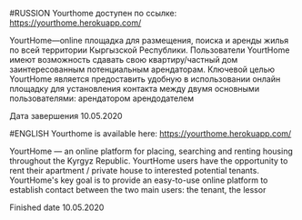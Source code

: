 #RUSSION
Yourthome доступен по ссылке: https://yourthome.herokuapp.com/


YourtHome—online площадка для размещения, поиска и аренды жилья по всей территории Кыргызской Республики. Пользователи YourtHome имеют возможность сдавать свою квартиру/частный дом заинтересованным потенциальным арендаторам. Ключевой целью YourtHome является предоставить удобную в использовании онлайн площадку для установления контакта между двумя основными пользователями: арендатором арендодателем


Дата завершения 10.05.2020


#ENGLISH
Yourthome is available here: https://yourthome.herokuapp.com/


YourtHome — an online platform for placing, searching and renting housing throughout the Kyrgyz Republic. YourtHome users have the opportunity to rent their apartment / private house to interested potential tenants. YourtHome's key goal is to provide an easy-to-use online platform to establish contact between the two main users: the tenant, the lessor


Finished date 10.05.2020
